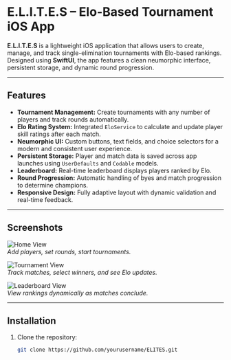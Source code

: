 # E.L.I.T.E.S – Elo-Based Tournament iOS App

**E.L.I.T.E.S** is a lightweight iOS application that allows users to create, manage, and track single-elimination tournaments with Elo-based rankings. Designed using **SwiftUI**, the app features a clean neumorphic interface, persistent storage, and dynamic round progression.  

---

## Features

- **Tournament Management:** Create tournaments with any number of players and track rounds automatically.  
- **Elo Rating System:** Integrated `EloService` to calculate and update player skill ratings after each match.  
- **Neumorphic UI:** Custom buttons, text fields, and choice selectors for a modern and consistent user experience.  
- **Persistent Storage:** Player and match data is saved across app launches using `UserDefaults` and `Codable` models.  
- **Leaderboard:** Real-time leaderboard displays players ranked by Elo.  
- **Round Progression:** Automatic handling of byes and match progression to determine champions.  
- **Responsive Design:** Fully adaptive layout with dynamic validation and real-time feedback.  

---

## Screenshots

![Home View](screenshots/home.png)  
*Add players, set rounds, start tournaments.*

![Tournament View](screenshots/tournament.png)  
*Track matches, select winners, and see Elo updates.*

![Leaderboard View](screenshots/leaderboard.png)  
*View rankings dynamically as matches conclude.*

---

## Installation

1. Clone the repository:  
   ```bash
   git clone https://github.com/yourusername/ELITES.git
